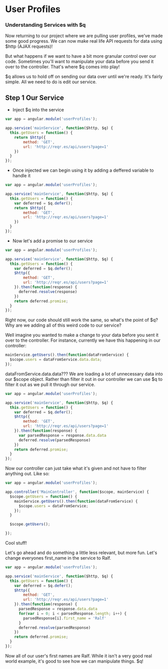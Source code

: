 # User Profiles
### Understanding Services with $q
Now returning to our project where we are pulling user profiles, we've made some good progress. We can now make real life API requests for data using $http (AJAX requests)!

But what happens if we want to have a bit more granular control over our code. Sometimes you'll want to manipulate your data before you send it over to the controller. That's where $q comes into play!

$q allows us to hold off on sending our data over until we're ready. It's fairly simple. All we need to do is edit our service.

## Step 1 Our Service
- Inject $q into the service
``` javascript
var app = angular.module('userProfiles');

app.service('mainService', function($http, $q) {
  this.getUsers = function() {
    return $http({
        method: 'GET',
        url: 'http://reqr.es/api/users?page=1'
    })
  }
});
```

- Once injected we can begin using it by adding a deffered variable to handle it

``` javascript
var app = angular.module('userProfiles');

app.service('mainService', function($http, $q) {
  this.getUsers = function() {
    var deferred = $q.defer();
    return $http({
        method: 'GET',
        url: 'http://reqr.es/api/users?page=1'
    })
  }
});
```

- Now let's add a promise to our service

``` javascript
var app = angular.module('userProfiles');

app.service('mainService', function($http, $q) {
  this.getUsers = function() {
    var deferred = $q.defer();
    $http({
        method: 'GET',
        url: 'http://reqr.es/api/users?page=1'
    }).then(function(response) {
      deferred.resolve(response)
    })
    return deferred.promise;
  }
});
```

Right now, our code should still work the same, so what's the point of $q? Why are we adding all of this weird code to our service?

Well imagine you wanted to make a change to your data before you sent it over to the controller. For instance, currently we have this happening in our controller:

``` javascript
mainService.getUsers().then(function(dataFromService) {
  $scope.users = dataFromService.data.data;
});
```

dataFromService.data.data??? We are loading a lot of unnecessary data into our $scope object. Rather than filter it out in our controller we can use $q to filter it out as we pull it through our service.

``` javascript
var app = angular.module('userProfiles');

app.service('mainService', function($http, $q) {
  this.getUsers = function() {
    var deferred = $q.defer();
    $http({
        method: 'GET',
        url: 'http://reqr.es/api/users?page=1'
    }).then(function(response) {
      var parsedResponse = response.data.data
      deferred.resolve(parsedResponse)
    })
    return deferred.promise;
  }
});
```

Now our controller can just take what it's given and not have to filter anything out. Like so:

``` javascript
var app = angular.module('userProfiles');

app.controller('MainController', function($scope, mainService) {
  $scope.getUsers = function() {
    mainService.getUsers().then(function(dataFromService) {
      $scope.users = dataFromService;
    });
  }

  $scope.getUsers();

});
```

Cool stuff!

Let's go ahead and do something a little less relevant, but more fun. Let's change everyones first_name in the service to Ralf.

``` javascript
var app = angular.module('userProfiles');

app.service('mainService', function($http, $q) {
  this.getUsers = function() {
    var deferred = $q.defer();
    $http({
        method: 'GET',
        url: 'http://reqr.es/api/users?page=1'
    }).then(function(response) {
      parsedResponse = response.data.data
      for(var i = 0; i < parsedResponse.length; i++) {
        parsedResponse[i].first_name = 'Ralf'
      }
      deferred.resolve(parsedResponse)
    })
    return deferred.promise;
  }
});
```

Now all of our user's first names are Ralf. While it isn't a very good real world example, it's good to see how we can manipulate things. $q!
